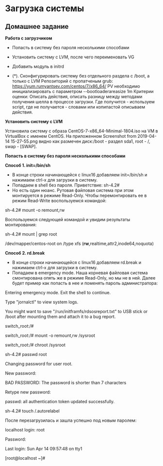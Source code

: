 # **Загрузка системы**

## **Домашнее задание**

**Работа с загрузчиком**
- Попасть в систему без пароля несколькими способами
- Установить систему с LVM, после чего переименовать VG
- Добавить модуль в initrd

- (*). Сконфигурировать систему без отдельного раздела с /boot, а только с LVM
Репозиторий с пропатченым grub: https://yum.rumyantsev.com/centos/7/x86_64/
PV необходимо инициализировать с параметром --bootloaderareasize 1m
Критерии оценки: Описать действия, описать разницу между методами получения шелла в процессе загрузки.
Где получится - используем script, где не получается - словами или копипастой описываем действия. 

**Установить систему с LVM**

Установила систему с образа CentOS-7-x86_64-Minimal-1804.iso на VM в VirtualBox с именем CentOS. На приложенном Screenshot from 2019-04-14 15-27-55.png видно как размечен диск:/boot - раздел sda1, root - /, swap - [SWAP].

**Попасть в систему без пароля несколькими способами**

**Способ 1. init=/bin/sh**
- В конце строки начинающейся с linux16 добавляем init=/bin/sh и нажимаем сtrl-x для загрузки в систему.
- Попадаем в shell без пароля. Приветствие: sh-4.2#
- Но есть один нюанс. Рутовая файловая система при этом монтируется в режиме Read-Only. Чтобы перемонтировать ее в режим Read-Write воспользуемся
командой: 

sh-4.2# mount -o remount,rw

Воспользуемся следующей командой и увидим результаты монтирования:

sh-4.2# mount | grep root 

/dev/mapper/centos-root on /type xfs (**rw**,realtime,attr2,inode64,noquota)

**Способ 2. rd.break**

- В конце строки начинающейся с linux16 добавляем rd.break и нажимаем сtrl-x для загрузки в систему.
- Попадаем в emergency mode. Наша корневая файловая система смонтирована опять же в режиме Read-Only, но мы не в ней. Далее будет пример как попасть в нее и поменять пароль администратора:

Entering emergency mode. Exit the shell to continue.

Type "jornalctl" to view system logs.

You might want to save "/run/initframfs/rdsosreport.txt" to USB stick or /boot after mounting them and attach it to a bug report.

switch_root:/#

switch_root:/# mount -o remount,rw /sysroot

switch_root:/# chroot /sysroot

sh-4.2# passwd root

Changing password for user root.

New password:

BAD PASSWORD: The password is shorter than 7 characters

Retype new password:

passwd: all authentication token updated successfully.

sh-4.2# touch /.autorelabel

После перезагрузилась и зашла успешно под новым паролем:

localhost login: root

Password:

Last login: Sun Apr 14 09:57:48 on tty1

[root@localhost ~]#


